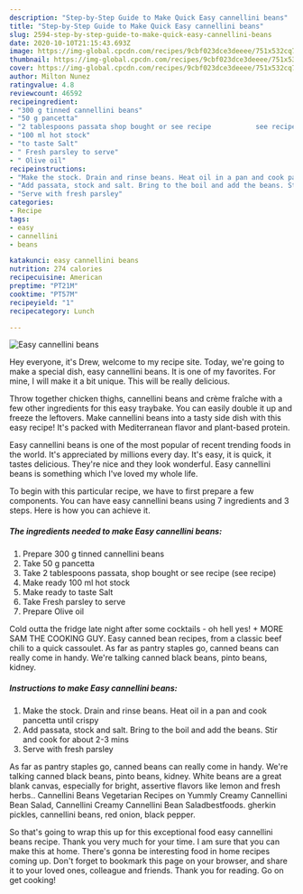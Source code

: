 ```yaml
---
description: "Step-by-Step Guide to Make Quick Easy cannellini beans"
title: "Step-by-Step Guide to Make Quick Easy cannellini beans"
slug: 2594-step-by-step-guide-to-make-quick-easy-cannellini-beans
date: 2020-10-10T21:15:43.693Z
image: https://img-global.cpcdn.com/recipes/9cbf023dce3deeee/751x532cq70/easy-cannellini-beans-recipe-main-photo.jpg
thumbnail: https://img-global.cpcdn.com/recipes/9cbf023dce3deeee/751x532cq70/easy-cannellini-beans-recipe-main-photo.jpg
cover: https://img-global.cpcdn.com/recipes/9cbf023dce3deeee/751x532cq70/easy-cannellini-beans-recipe-main-photo.jpg
author: Milton Nunez
ratingvalue: 4.8
reviewcount: 46592
recipeingredient:
- "300 g tinned cannellini beans"
- "50 g pancetta"
- "2 tablespoons passata shop bought or see recipe           see recipe"
- "100 ml hot stock"
- "to taste Salt"
- " Fresh parsley to serve"
- " Olive oil"
recipeinstructions:
- "Make the stock. Drain and rinse beans. Heat oil in a pan and cook pancetta until crispy"
- "Add passata, stock and salt. Bring to the boil and add the beans. Stir and cook for about 2-3 mins"
- "Serve with fresh parsley"
categories:
- Recipe
tags:
- easy
- cannellini
- beans

katakunci: easy cannellini beans 
nutrition: 274 calories
recipecuisine: American
preptime: "PT21M"
cooktime: "PT57M"
recipeyield: "1"
recipecategory: Lunch

---
```



![Easy cannellini beans](https://img-global.cpcdn.com/recipes/9cbf023dce3deeee/751x532cq70/easy-cannellini-beans-recipe-main-photo.jpg)

Hey everyone, it's Drew, welcome to my recipe site. Today, we're going to make a special dish, easy cannellini beans. It is one of my favorites. For mine, I will make it a bit unique. This will be really delicious.

Throw together chicken thighs, cannellini beans and crème fraîche with a few other ingredients for this easy traybake. You can easily double it up and freeze the leftovers. Make cannellini beans into a tasty side dish with this easy recipe! It&#39;s packed with Mediterranean flavor and plant-based protein.

Easy cannellini beans is one of the most popular of recent trending foods in the world. It's appreciated by millions every day. It's easy, it is quick, it tastes delicious. They're nice and they look wonderful. Easy cannellini beans is something which I've loved my whole life.


To begin with this particular recipe, we have to first prepare a few components. You can have easy cannellini beans using 7 ingredients and 3 steps. Here is how you can achieve it.

<!--inarticleads1-->

##### The ingredients needed to make Easy cannellini beans:

1. Prepare 300 g tinned cannellini beans
1. Take 50 g pancetta
1. Take 2 tablespoons passata, shop bought or see recipe           (see recipe)
1. Make ready 100 ml hot stock
1. Make ready to taste Salt
1. Take  Fresh parsley to serve
1. Prepare  Olive oil


Cold outta the fridge late night after some cocktails - oh hell yes! + MORE SAM THE COOKING GUY. Easy canned bean recipes, from a classic beef chili to a quick cassoulet. As far as pantry staples go, canned beans can really come in handy. We&#39;re talking canned black beans, pinto beans, kidney. 

<!--inarticleads2-->

##### Instructions to make Easy cannellini beans:

1. Make the stock. Drain and rinse beans. Heat oil in a pan and cook pancetta until crispy
1. Add passata, stock and salt. Bring to the boil and add the beans. Stir and cook for about 2-3 mins
1. Serve with fresh parsley


As far as pantry staples go, canned beans can really come in handy. We&#39;re talking canned black beans, pinto beans, kidney. White beans are a great blank canvas, especially for bright, assertive flavors like lemon and fresh herbs.. Cannellini Beans Vegetarian Recipes on Yummly Creamy Cannellini Bean Salad, Cannellini Creamy Cannellini Bean Saladbestfoods. gherkin pickles, cannellini beans, red onion, black pepper. 

So that's going to wrap this up for this exceptional food easy cannellini beans recipe. Thank you very much for your time. I am sure that you can make this at home. There's gonna be interesting food in home recipes coming up. Don't forget to bookmark this page on your browser, and share it to your loved ones, colleague and friends. Thank you for reading. Go on get cooking!
